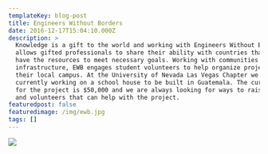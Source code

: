 ```yaml
---
templateKey: blog-post
title: Engineers Without Borders
date: 2016-12-17T15:04:10.000Z
description: >
  Knowledge is a gift to the world and working with Engineers Without Borders
  allows gifted professionals to share their ability with countries that do not
  have the resources to meet necessary goals. Working with communities to create
  infrastructure, EWB engages student volunteers to help organize projects from
  their local campus. At the University of Nevada Las Vegas Chapter we are
  currently working on a school house to be built in Guatemala. The current cost
  for the project is $50,000 and we are always looking for ways to raise funds
  and volunteers that can help with the project.
featuredpost: false
featuredimage: /img/ewb.jpg
tags: []
---
```

![](/img/ewb.jpg)